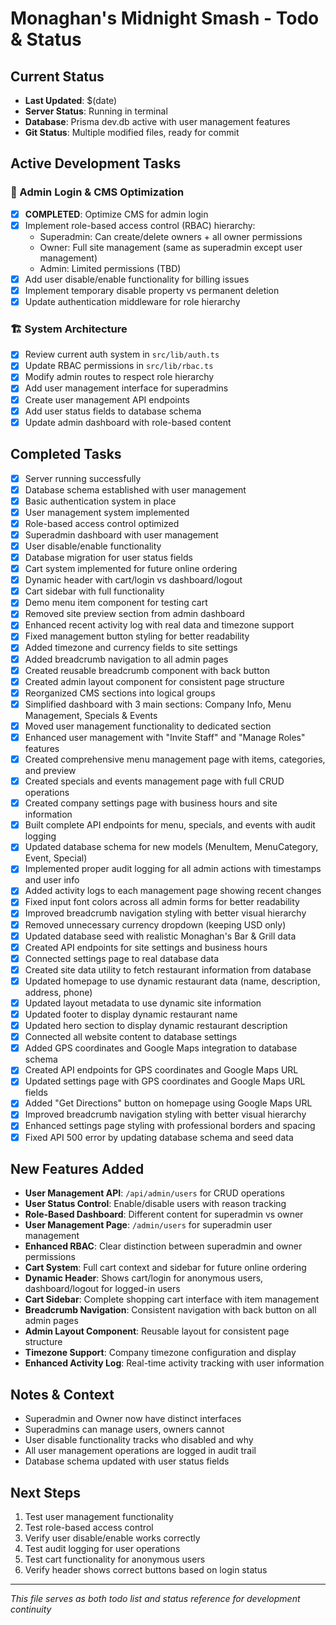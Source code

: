 # Monaghan's Midnight Smash - Todo & Status

## Current Status
- **Last Updated**: $(date)
- **Server Status**: Running in terminal
- **Database**: Prisma dev.db active with user management features
- **Git Status**: Multiple modified files, ready for commit

## Active Development Tasks

### 🔐 Admin Login & CMS Optimization
- [x] **COMPLETED**: Optimize CMS for admin login
- [x] Implement role-based access control (RBAC) hierarchy:
  - Superadmin: Can create/delete owners + all owner permissions
  - Owner: Full site management (same as superadmin except user management)
  - Admin: Limited permissions (TBD)
- [x] Add user disable/enable functionality for billing issues
- [x] Implement temporary disable property vs permanent deletion
- [x] Update authentication middleware for role hierarchy

### 🏗️ System Architecture
- [x] Review current auth system in `src/lib/auth.ts`
- [x] Update RBAC permissions in `src/lib/rbac.ts`
- [x] Modify admin routes to respect role hierarchy
- [x] Add user management interface for superadmins
- [x] Create user management API endpoints
- [x] Add user status fields to database schema
- [x] Update admin dashboard with role-based content

## Completed Tasks
- [x] Server running successfully
- [x] Database schema established with user management
- [x] Basic authentication system in place
- [x] User management system implemented
- [x] Role-based access control optimized
- [x] Superadmin dashboard with user management
- [x] User disable/enable functionality
- [x] Database migration for user status fields
- [x] Cart system implemented for future online ordering
- [x] Dynamic header with cart/login vs dashboard/logout
- [x] Cart sidebar with full functionality
- [x] Demo menu item component for testing cart
- [x] Removed site preview section from admin dashboard
- [x] Enhanced recent activity log with real data and timezone support
- [x] Fixed management button styling for better readability
- [x] Added timezone and currency fields to site settings
- [x] Added breadcrumb navigation to all admin pages
- [x] Created reusable breadcrumb component with back button
- [x] Created admin layout component for consistent page structure
- [x] Reorganized CMS sections into logical groups
- [x] Simplified dashboard with 3 main sections: Company Info, Menu Management, Specials & Events
- [x] Moved user management functionality to dedicated section
- [x] Enhanced user management with "Invite Staff" and "Manage Roles" features
- [x] Created comprehensive menu management page with items, categories, and preview
- [x] Created specials and events management page with full CRUD operations
- [x] Created company settings page with business hours and site information
- [x] Built complete API endpoints for menu, specials, and events with audit logging
- [x] Updated database schema for new models (MenuItem, MenuCategory, Event, Special)
- [x] Implemented proper audit logging for all admin actions with timestamps and user info
- [x] Added activity logs to each management page showing recent changes
- [x] Fixed input font colors across all admin forms for better readability
- [x] Improved breadcrumb navigation styling with better visual hierarchy
- [x] Removed unnecessary currency dropdown (keeping USD only)
- [x] Updated database seed with realistic Monaghan's Bar & Grill data
- [x] Created API endpoints for site settings and business hours
- [x] Connected settings page to real database data
- [x] Created site data utility to fetch restaurant information from database
- [x] Updated homepage to use dynamic restaurant data (name, description, address, phone)
- [x] Updated layout metadata to use dynamic site information
- [x] Updated footer to display dynamic restaurant name
- [x] Updated hero section to display dynamic restaurant description
- [x] Connected all website content to database settings
- [x] Added GPS coordinates and Google Maps integration to database schema
- [x] Created API endpoints for GPS coordinates and Google Maps URL
- [x] Updated settings page with GPS coordinates and Google Maps URL fields
- [x] Added "Get Directions" button on homepage using Google Maps URL
- [x] Improved breadcrumb navigation styling with better visual hierarchy
- [x] Enhanced settings page styling with professional borders and spacing
- [x] Fixed API 500 error by updating database schema and seed data

## New Features Added
- **User Management API**: `/api/admin/users` for CRUD operations
- **User Status Control**: Enable/disable users with reason tracking
- **Role-Based Dashboard**: Different content for superadmin vs owner
- **User Management Page**: `/admin/users` for superadmin user management
- **Enhanced RBAC**: Clear distinction between superadmin and owner permissions
- **Cart System**: Full cart context and sidebar for future online ordering
- **Dynamic Header**: Shows cart/login for anonymous users, dashboard/logout for logged-in users
- **Cart Sidebar**: Complete shopping cart interface with item management
- **Breadcrumb Navigation**: Consistent navigation with back button on all admin pages
- **Admin Layout Component**: Reusable layout for consistent page structure
- **Timezone Support**: Company timezone configuration and display
- **Enhanced Activity Log**: Real-time activity tracking with user information

## Notes & Context
- Superadmin and Owner now have distinct interfaces
- Superadmins can manage users, owners cannot
- User disable functionality tracks who disabled and why
- All user management operations are logged in audit trail
- Database schema updated with user status fields

## Next Steps
1. Test user management functionality
2. Test role-based access control
3. Verify user disable/enable works correctly
4. Test audit logging for user operations
5. Test cart functionality for anonymous users
6. Verify header shows correct buttons based on login status

---
*This file serves as both todo list and status reference for development continuity*